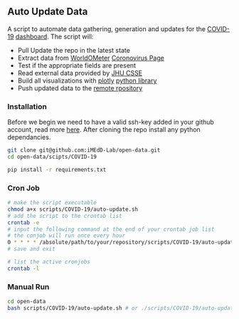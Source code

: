 ## Auto Update Data

A script to automate data gathering, generation and updates for the [COVID-19](https://lab.imedd.org/covid19/) [dashboard](https://github.com/cvcio/covid-19). The script will:
- Pull  Update the repo in the latest state
- Extract data from [WorldOMeter](https://www.worldometers.info/) [Coronovirus Page](https://www.worldometers.info/coronavirus/)
- Test if the appropriate fields are present
- Read external data provided by [JHU CSSE](https://github.com/CSSEGISandData/COVID-19)
- Build all visualizations with [plotly](https://plotly.com/) [python library](https://plotly.com/python/)
- Push updated data to the [remote rpository](https://github.com/iMEdD-Lab/open-data)

### Installation

Before we begin we need to have a valid ssh-key added in your github account, read more [here](https://help.github.com/en/github/authenticating-to-github/generating-a-new-ssh-key-and-adding-it-to-the-ssh-agent). After cloning the repo install any python dependancies.

```bash
git clone git@github.com:iMEdD-Lab/open-data.git
cd open-data/scipts/COVID-19

pip install -r requirements.txt
```

### Cron Job

```bash
# make the script executable
chmod a+x scripts/COVID-19/auto-update.sh
# add the script to the crontab list
crontab -e
# input the following command at the end of your crontab job list
# the conjob will run once every hour
0 * * * * /absolute/path/to/your/repository/scripts/COVID-19/auto-update.sh
# save and exit

# list the active cronjobs
crontab -l
```

### Manual Run

```bash
cd open-data
bash scripts/COVID-19/auto-update.sh # or ./scripts/COVID-19/auto-update.sh
```
